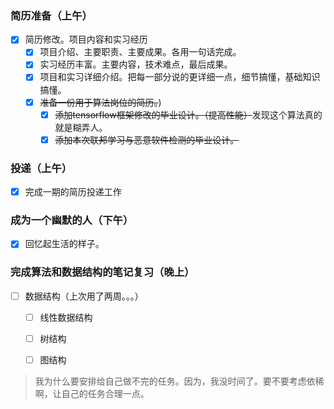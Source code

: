 ### 简历准备（上午）
* [x] 简历修改。项目内容和实习经历
  * [x] 项目介绍、主要职责、主要成果。各用一句话完成。
  * [x] 实习经历丰富。主要内容，技术难点，最后成果。
  * [x] 项目和实习详细介绍。把每一部分说的更详细一点，细节搞懂，基础知识搞懂。
  * [x] ~~准备一份用于算法岗位的简历。~~)
    * [x] ~~添加tensorflow框架修改的毕业设计。（提高性能）~~发现这个算法真的就是糊弄人。
    * [x] ~~添加本次联邦学习与恶意软件检测的毕业设计。~~

### 投递（上午）
* [x] 完成一期的简历投递工作


### 成为一个幽默的人（下午）
* [x] 回忆起生活的样子。



### 完成算法和数据结构的笔记复习（晚上）

* [ ] 数据结构（上次用了两周。。。）
  * [ ] 线性数据结构
  * [ ] 树结构
  * [ ] 图结构



> 我为什么要安排给自己做不完的任务。因为，我没时间了。要不要考虑依稀啊，让自己的任务合理一点。